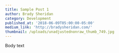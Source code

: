 ```yaml
---
title: Sample Post 1
author: Brady Sheridan
category: Development
published_at: '2018-06-09T05:00:00-05:00'
medium_link: 'http://bradysheridan.com/'
thumbnail: /uploads/unadjustednonraw_thumb_749.jpg
---
```

Body text
